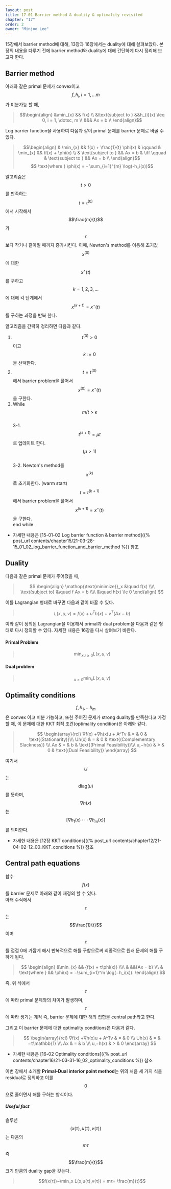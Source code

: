 ```yaml
---
layout: post
title: 17-01 Barrier method & duality & optimality revisited
chapter: "17"
order: 2
owner: "Minjoo Lee"
---
```


15장에서 barrier method에 대해, 13장과 16장에서는 duality에 대해 살펴보았다.
본 장의 내용을 다루기 전에 barrier method와 duality에 대해 간단하게 다시 정리해 보고자 한다.



## Barrier method
아래와  같은 primal 문제가 convex이고 $$f, h_i , i = 1, . . . m$$가 미분가능 할 때,   
> $$\begin{align}
> &\min_{x} && f(x) \\
> &\text{subject to } &&h_{i}(x) \leq 0, i = 1, \dotsc, m \\
> &&& Ax = b \\
> \end{align}$$

Log barrier function을 사용하여 다음과 같이 primal 문제를 barrier 문제로 바꿀 수 있다.

> $$\begin{align}
> & \min_{x} && f(x) + \frac{1}{t} \phi(x) & \qquad & \min_{x} && tf(x) + \phi(x) \\
> & \text{subject to } && Ax = b & \iff \qquad & \text{subject to } && Ax = b \\
> \end{align}$$
> $$ \text{where } \phi(x) = - \sum_{i=1}^{m} \log(-h_i(x))$$

알고리즘은 $$t > 0$$를 만족하는 $$t = t^{(0)}$$에서 시작해서 $$\frac{m}{t}$$가 $$\epsilon$$보다 작거나 같아질 때까지 증가시킨다. 이때, Newton's method를 이용해 초기값 $$x^{(0)}$$에 대한 $$x^{\star}(t)$$를 구하고 $$k = 1, 2, 3, . . .$$에 대해 각 단계에서  $$x^{(k+1)} = x^{\star}(t)$$를 구하는 과정을 반복 한다.

알고리즘을 간략히 정리하면 다음과 같다.

1. $$t^{(0)} \gt 0$$이고 $$k := 0$$을 선택한다.
2. $$t = t^{(0)}$$에서 barrier problem을 풀어서 $$x^{(0)} = x^{\star}(t)$$을 구한다.
3. While $$m/t \gt \epsilon$$ <br>
  3-1. $$t^{(k+1)} = µt$$로 업데이트 한다. $$(µ > 1)$$ <br>
  3-2. Newton's method를 $$x^{(k)}$$로 초기화한다. (warm start)<br>
        $$t = t^{(k+1)}$$에서 barrier problem을 풀어서 $$x^{(k+1)} = x^{\star}(t)$$을 구한다.<br>
  end while<br>

* 자세한 내용은  [15-01-02 Log barrier function & barrier method]({% post_url contents/chapter15/21-03-28-15_01_02_log_barrier_function_and_barrier_method %}) 참조


## Duality
다음과 같은 primal 문제가 주어졌을 때, 
>$$
>\begin{align}
>    \mathop{\text{minimize}}_x &\quad f(x) \\\\
>    \text{subject to} &\quad f Ax = b \\\\
>    &\quad h(x) \le 0
>\end{align}
>$$

이를 Lagrangian 형태로 바꾸면 다음과 같이 바꿀 수 있다.
>$$
>L(x,u,v) = f(x) + u^Th(x) + v^T(Ax - b)
>$$

이와 같이 정의된 Lagrangian을 이용해서 primal과 dual problem을 다음과 같은 형태로 다시 정의할 수 있다. 자세한 내용은 16장을 다시 살펴보기 바란다.<br>
#### Primal Problem
>$$
>\min_x \mathop{\max_{u,v}}_{u \geq 0} L(x,u,v)
>$$

#### Dual problem
>$$
>\mathop{\max_{u,v}}_{u \geq 0} \min_x L(x,u,v)
>$$

## Optimality conditions

$$f,h_1,...h_m$$은 convex 이고 미분 가능하고, 또한 주어진 문제가 strong duality를 만족한다고 가정할 때, 이 문제에 대한 KKT 최적 조건(optimality condition)은 아래와 같다.

> $$
> \begin{array}{rcl}
> ∇f(x) +∇h(x)u + A^Tv & = & 0 & \text{(Stationarity)}\\\
>  Uh(x) & = & 0 & \text{(Complementary Slackness)} \\\
> Ax & = & b & \text{(Primal Feasibility)}\\\
> u,−h(x)  & ≥ & 0 & \text{(Dual Feasibility)}
> \end{array}
> $$

여기서 $$U$$는 $$\text{diag}(u)$$를 뜻하며, $$∇h(x)$$는 $$ [ ∇h_1(x) ··· ∇h_m(x) ]$$를 의미한다.

* 자세한 내용은 [12장 KKT conditions]({% post_url contents/chapter12/21-04-02-12_00_KKT_conditions %}) 참조

## Central path equations
함수 $$f(x)$$를 barrier 문제로 아래와 같이 재정의 할 수 있다.<br>
아래 수식에서 $$τ$$는 $$\frac{1}{t}$$이며 $$\tau$$를 점점 0에 가깝게 해서 반복적으로 해를 구함으로써 최종적으로 원래 문제의 해를 구하게 된다.

>$$
>\begin{align}
>&\min_{x} && {f(x) + τ\phi(x)} \\\\
>& &&{Ax = b} \\\
>& \text{where } && \phi(x) = −\sum_{i=1}^m \log(−h_i(x)).
>\end{align}
>$$

즉, 위 식에서 $$τ$$에 따라 primal 문제와의 차이가 발생하며, $$τ$$에 따라 생기는 궤적 즉, barrier 문제에 대한 해의 집합을 central path라고 한다.

그리고 이 barrier 문제에 대한 optimality conditions은 다음과 같다.
> $$
> \begin{array}{rcl}
> ∇f(x) +∇h(x)u + A^Tv  & = & 0 \\\
> Uh(x) & = & −τ\mathbb{1} \\\
> Ax & = & b \\\
> u,−h(x)  & > & 0
> \end{array}
> $$
 
* 자세한 내용은 [16-02 Optimality conditions]({% post_url contents/chapter16/21-03-31-16_02_optimality_conditions %}) 참조

이번 장에서 소개할 **Primal-Dual interior point method**는 위의 처음 세 가지 식을 residual로 정의하고 이를 $$0$$으로 줄이면서 해를 구하는 방식이다.

##### Useful fact
솔루션 $$(x(τ),u(τ),v(τ))$$는 다음의 $$mτ$$ 즉 $$\frac{m}{t}$$ 크기 만큼의 duality gap을 갖는다.
> $$f(x(τ))−\min_x L(x,u(τ),v(τ)) = mτ= \frac{m}{t}$$


